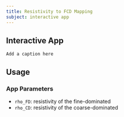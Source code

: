 ```yaml
---
title: Resistivity to FCD Mapping
subject: interactive app
---
```


## Interactive App

```{figure} #app-rock-physics-to-fcd
Add a caption here
```

## Usage

### App Parameters

- `rho_FD`: resistivity of the fine-dominated
- `rho_CD`: resistivity of the coarse-dominated
